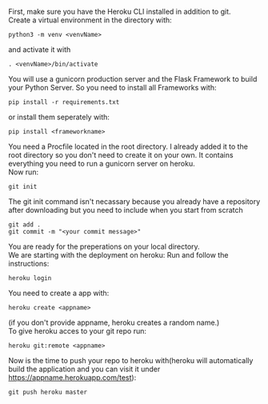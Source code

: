 First, make sure you have the Heroku CLI installed in addition to git.<br/>
Create a virtual environment in the directory with:

```
python3 -m venv <venvName>
```

and activate it with
```
. <venvName>/bin/activate
```

You will use a gunicorn production server and the Flask Framework to build your Python Server. So you need to install all Frameworks with:

```
pip install -r requirements.txt
```

or install them seperately with:

```
pip install <frameworkname>
```

You need a Procfile located in the root directory. I already added it to the root directory so you don't need to create it on your own. It contains everything you need to run a gunicorn server on heroku.<br/>
Now run:
```
git init
```
The git init command isn't necassary because you already have a repository after downloading but you need to include when you start from scratch
```
git add .
git commit -m "<your commit message>"
```
You are ready for the preperations on your local directory.<br/>
We are starting with the deployment on heroku:
Run and follow the instructions:
```
heroku login
```
You need to create a app with:
```
heroku create <appname>
```
(if you don't provide appname, heroku creates a random name.)<br/>
To give heroku acces to your git repo run:
```
heroku git:remote <appname>
```
Now is the time to push your repo to heroku with(heroku will automatically build the application and you can visit it under https://appname.herokuapp.com/test):
```
git push heroku master
```
